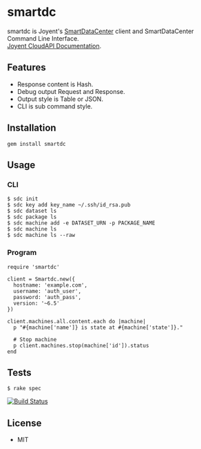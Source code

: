 smartdc
=======

smartdc is Joyent's [SmartDataCenter](http://www.joyent.com/software/smartdatacenter) client and SmartDataCenter Command Line Interface.  
[Joyent CloudAPI Documentation](http://apidocs.joyent.com/sdcapidoc/cloudapi/).  

## Features
* Response content is Hash.
* Debug output Request and Response.
* Output style is Table or JSON.
* CLI is sub command style.

## Installation
```
gem install smartdc
```

## Usage

### CLI
```
$ sdc init
$ sdc key add key_name ~/.ssh/id_rsa.pub 
$ sdc dataset ls
$ sdc package ls
$ sdc machine add -e DATASET_URN -p PACKAGE_NAME
$ sdc machine ls
$ sdc machine ls --raw
```

### Program

```
require 'smartdc'

client = Smartdc.new({
  hostname: 'example.com',
  username: 'auth_user',
  password: 'auth_pass',
  version: '~6.5'
})

client.machines.all.content.each do |machine|
  p "#{machine['name']} is state at #{machine['state']}." 

  # Stop machine
  p client.machines.stop(machine['id']).status
end
```

## Tests
```
$ rake spec
```

[![Build Status](https://travis-ci.org/ogom/ruby-smartdc.png?branch=master)](https://travis-ci.org/ogom/ruby-smartdc)


## License 
* MIT
